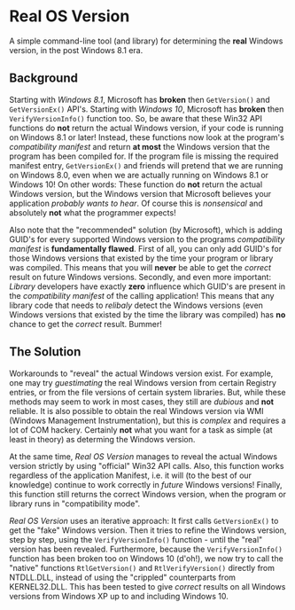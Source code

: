 # Real OS Version

A simple command-line tool (and library) for determining the **real** Windows version, in the post Windows 8.1 era.

## Background

Starting with *Windows 8.1*, Microsoft has **broken** then `GetVersion()` and `GetVersionEx()` API's. Starting with *Windows 10*, Microsoft has **broken** then `VerifyVersionInfo()` function too. So, be aware that these Win32 API functions do **not** return the actual Windows version, if your code is running on Windows 8.1 or later! Instead, these functions now look at the program's *compatibility manifest* and return **at most** the Windows version that the program has been compiled for. If the program file is missing the required manifest entry, `GetVersionEx()` and friends will pretend that we are running on Windows 8.0, even when we are actually running on Windows 8.1 or Windows 10! On other words: These function do **not** return the actual Windows version, but the Windows version that Microsoft believes your application *probably wants to hear*. Of course this is *nonsensical* and absolutely **not** what the programmer expects!

Also note that the "recommended" solution (by Microsoft), which is adding GUID's for every supported Windows version to the programs *compatibility manifest* is **fundamentally flawed**. First of all, you can only add GUID's for those Windows versions that existed by the time your program or library was compiled. This means that you will **never** be able to get the *correct* result on future Windows versions. Secondly, and even more important: *Library* developers have exactly **zero** influence which GUID's are present in the *compatibility manifest* of the calling application! This means that any library code that needs to *relibaly* detect the Windows versions (even Windows versions that existed by the time the library was compiled) has **no** chance to get the *correct* result. Bummer!

## The Solution

Workarounds to "reveal" the actual Windows version exist. For example, one may try *guestimating* the real Windows version from certain Registry entries, or from the file versions of certain system libraries. But, while these methods may seem to work in most cases, they still are *dubious* and **not** reliable. It is also possible to obtain the real Windows version via WMI (Windows Management Instrumentation), but this is *complex* and requires a lot of COM hackery. Certainly **not** what you want for a task as simple (at least in theory) as determing the Windows version.

At the same time, *Real OS Version* manages to reveal the actual Windows version strictly by using "official" Win32 API calls. Also, this function works regardless of the application Manifest, i.e. it will (to the best of our knowledge) continue to work correctly in *future* Windows versions! Finally, this function still returns the correct Windows version, when the program or library runs in "compatibility mode".

*Real OS Version* uses an iterative approach: It first calls `GetVersionEx()` to get the "fake" Windows version. Then it tries to refine the Windows version, step by step, using the `VerifyVersionInfo()` function - until the "real" version has been revealed. Furthermore, because the `VerifyVersionInfo()` function has been broken too on Windows 10 (d'oh!), we now try to call the "native" functions `RtlGetVersion()` and `RtlVerifyVersion()` directly from NTDLL.DLL, instead of using the "crippled" counterparts from KERNEL32.DLL. This has been tested to give *correct* results on all Windows versions from Windows XP up to and including Windows 10.
